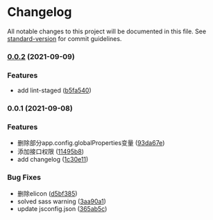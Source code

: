 # Changelog

All notable changes to this project will be documented in this file. See [standard-version](https://github.com/conventional-changelog/standard-version) for commit guidelines.

### [0.0.2](https://github.com/chenkai0520/vite-element-template/compare/v0.0.1...v0.0.2) (2021-09-09)


### Features

* add lint-staged ([b5fa540](https://github.com/chenkai0520/vite-element-template/commit/b5fa54089fdcdfe736ea8fe0f47c8797f88d844d))

### 0.0.1 (2021-09-08)


### Features

* 删除部分app.config.globalProperties变量 ([93da67e](https://github.com/chenkai0520/vite-element-template/commit/93da67e8b4bc9dd5f99a398d62cad064300baaa0))
* 添加接口权限 ([11495b8](https://github.com/chenkai0520/vite-element-template/commit/11495b8243bf87d384c02bd5c7d9d0d8936ec8df))
* add changelog ([1c30e11](https://github.com/chenkai0520/vite-element-template/commit/1c30e11bda813a70fc8048b6e7ac4ce9f4be8753))


### Bug Fixes

* 删除elicon ([d5bf385](https://github.com/chenkai0520/vite-element-template/commit/d5bf385310ffac4d160d7dbcfc2b714d28caaa91))
* solved sass warning ([3aa90a1](https://github.com/chenkai0520/vite-element-template/commit/3aa90a10e54829833656641695404eff99d2f1dc))
* update jsconfig.json ([365ab5c](https://github.com/chenkai0520/vite-element-template/commit/365ab5c444a991282c2a9c6661a17e1d8da2f95a))
